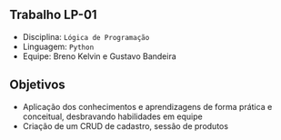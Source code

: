 ## Trabalho LP-01
- Disciplina: `Lógica de Programação`
- Linguagem: `Python`
- Equipe: Breno Kelvin e Gustavo Bandeira

## Objetivos
- Aplicação dos conhecimentos e aprendizagens de forma prática e conceitual, desbravando habilidades em equipe
- Criação de um CRUD de cadastro, sessão de produtos
